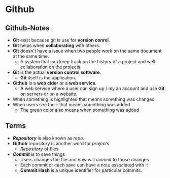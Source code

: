 # Github

## Github-Notes

* **Git** exist because git is use for **version conrol**.
* **Git** helps when **collaborating** with others.
* **Git** doesn't have a issue when two people work on the same document at the same time.
   * A system that can keep track on the history of a project and well collaboration on the projects.
* **Git** is the actual **version control software**.
   * **Git** itself is the application.  
* **Github** is a **web cider** or a **web service**.
   * A web service where a user can sign up / my an account and use **Git** on servers or on a website.
* When something is highlighted that means something was changed
* When users see the `+` that means something was added
   * The green color also means when something was added

## Terms

* _**Repository**_ is also known as _repo_.
* **Github** repository is another word for _projects_
   * _Repository_ of flies
* _**Commit**_ is to save things
   * Users changes the flie and now will _commit_ to those changes
   * Each commit or each save can have a note associated with it
   * **Commit Hash** is a unique identifier for particular commits.
